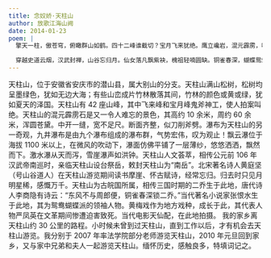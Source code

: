```yaml
---
title: 念奴娇·天柱山
author: 放歌江海山阙
date: 2014-01-23
poem: |
  擎天一柱，傲苍穹，俯瞰群山如鹤。四十二峰谁截切？宝月飞来犹绝。鹰立巉岩，混元霹雳，响瀑声吴越。山川如画，醉迷多少豪杰。

  穿越史道云烟，汉武封禅，山谷忘归月。仙女落凡飘紫袂，槐祖轻喃圆缺。铜雀春深，蝴蝶鸳鸯，黄梅声哽咽。人生如梦，一壶浊酒江月。
---
```


天柱山，位于安徽省安庆市的潜山县，属大别山的分支。天柱山满山松树，松树均呈墨绿色，犹如无边大海；有些山峦成片竹林散落其间，竹林的颜色或黄或绿，犹如夏天的泽国。天柱山有 42 座山峰，其中飞来峰和宝月峰鬼斧神工，使人拍案叫绝。天柱山的混元霹雳石是又一令人难忘的景色，其高约 10 余米，周约 60 余米，浑圆苍黛。中开一缝，宽不足尺。断面齐整，似刀削斧劈。瀑布为天柱山的另一奇观，九井瀑布是由九个瀑布组成的瀑布群，气势宏伟，叹为观止！飘云瀑位于海拔 1100 米以上，在微风的吹动下，瀑面仿佛平铺了一层薄纱，悠悠洒洒，飘然而下。激水瀑从天而泻，雪崖瀑声如洪钟。天柱山人文荟萃，相传公元前 106 年汉武帝南巡时，亲临天柱山设台祭岳，敕封天柱山为“南岳”。北宋著名诗人黄庭坚（号山谷道人）在天柱山游览期间读书摩崖、怀古赋诗，经常忘归。归去时只见月明星稀，感慨万千。天柱山为古皖国所属，相传三国时期的二乔生于此地，唐代诗人李商隐有诗云：“东风不与周郎便，铜雀春深锁二乔。”当代著名小说家张恨水生于此地，其为鸳鸯蝴蝶派的领袖人物。黄梅戏作为地方戏种，成长于此，其代表人物严凤英在文革期间惨遭迫害致死。当代电影天仙配，在此地拍摄。
我的家乡离天柱山约 30 公里的路程。小时候未曾到过天柱山，直到工作以后，才有机会去天柱山游览。我分别于 2007 年率法学院部分老师游览天柱山，2010 年元旦回到家乡，又与家中兄弟和夫人一起游览天柱山。缅怀历史，感触良多，特填词记之。
